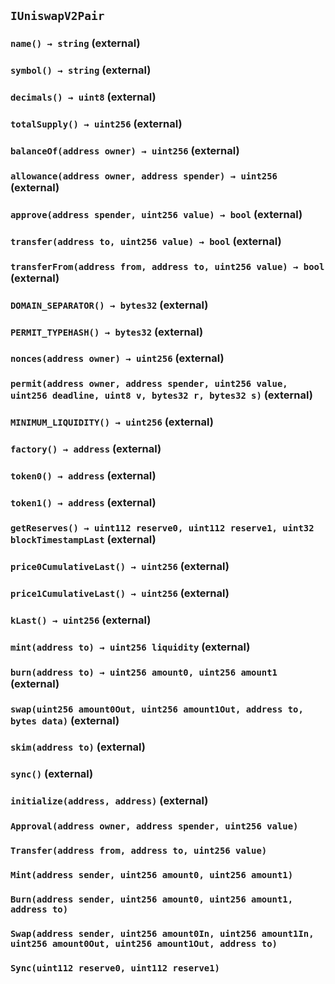 ## `IUniswapV2Pair`

### `name() → string` (external)

### `symbol() → string` (external)

### `decimals() → uint8` (external)

### `totalSupply() → uint256` (external)

### `balanceOf(address owner) → uint256` (external)

### `allowance(address owner, address spender) → uint256` (external)

### `approve(address spender, uint256 value) → bool` (external)

### `transfer(address to, uint256 value) → bool` (external)

### `transferFrom(address from, address to, uint256 value) → bool` (external)

### `DOMAIN_SEPARATOR() → bytes32` (external)

### `PERMIT_TYPEHASH() → bytes32` (external)

### `nonces(address owner) → uint256` (external)

### `permit(address owner, address spender, uint256 value, uint256 deadline, uint8 v, bytes32 r, bytes32 s)` (external)

### `MINIMUM_LIQUIDITY() → uint256` (external)

### `factory() → address` (external)

### `token0() → address` (external)

### `token1() → address` (external)

### `getReserves() → uint112 reserve0, uint112 reserve1, uint32 blockTimestampLast` (external)

### `price0CumulativeLast() → uint256` (external)

### `price1CumulativeLast() → uint256` (external)

### `kLast() → uint256` (external)

### `mint(address to) → uint256 liquidity` (external)

### `burn(address to) → uint256 amount0, uint256 amount1` (external)

### `swap(uint256 amount0Out, uint256 amount1Out, address to, bytes data)` (external)

### `skim(address to)` (external)

### `sync()` (external)

### `initialize(address, address)` (external)

### `Approval(address owner, address spender, uint256 value)`

### `Transfer(address from, address to, uint256 value)`

### `Mint(address sender, uint256 amount0, uint256 amount1)`

### `Burn(address sender, uint256 amount0, uint256 amount1, address to)`

### `Swap(address sender, uint256 amount0In, uint256 amount1In, uint256 amount0Out, uint256 amount1Out, address to)`

### `Sync(uint112 reserve0, uint112 reserve1)`
